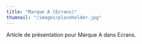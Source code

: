 ```yaml
---
title: "Marque A (Ecrans)"
thumnail: "/images/placeholder.jpg"
---
```

Article de présentation pour Marque A dans Ecrans.
